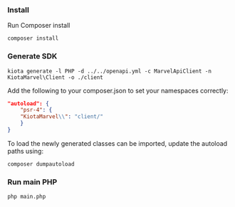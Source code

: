 ### Install

Run Composer install

```terminal
composer install
```

### Generate SDK

```terminal
kiota generate -l PHP -d ../../openapi.yml -c MarvelApiClient -n KiotaMarvel\Client -o ./client
```

Add the following to your composer.json to set your namespaces correctly:

```json
"autoload": {
    "psr-4": {
    "KiotaMarvel\\": "client/"
    }
}
```


To load the newly generated classes can be imported, update the autoload paths using:

```terminal
composer dumpautoload
```

### Run main PHP

```terminal
php main.php
```



